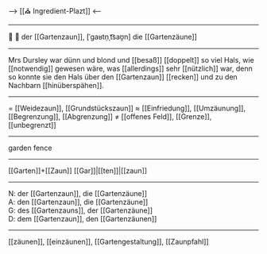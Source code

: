 --> [[⛪ Ingredient-Plazt]] <--

---
🏡 🔵  der [[Gartenzaun]], [ˈɡaʁtn̩ˌt͡saʊ̯n]
die [[Gartenzäune]]

---
Mrs Dursley war dünn und blond und [[besaß]] [[doppelt]] so viel Hals, wie [[notwendig]] gewesen wäre, was [[allerdings]] sehr [[nützlich]] war, denn so konnte sie den Hals über den [[Gartenzaun]] [[recken]] und zu den Nachbarn [[hinüberspähen]].


---
= [[Weidezaun]], [[Grundstückszaun]]
≈ [[Einfriedung]], [[Umzäunung]], [[Begrenzung]], [[Abgrenzung]]
≠ [[offenes Feld]], [[Grenze]], [[unbegrenzt]]

---
garden fence

---
[[Garten]]+[[Zaun]]
[[Gar]]|[[ten]]|[[zaun]]

---
N: der [[Gartenzaun]], die [[Gartenzäune]]  
A: den [[Gartenzaun]], die [[Gartenzäune]]  
G: des [[Gartenzauns]], der [[Gartenzäune]]  
D: dem [[Gartenzaun]], den [[Gartenzäunen]]  

---
[[zäunen]], [[einzäunen]], [[Gartengestaltung]], [[Zaunpfahl]]